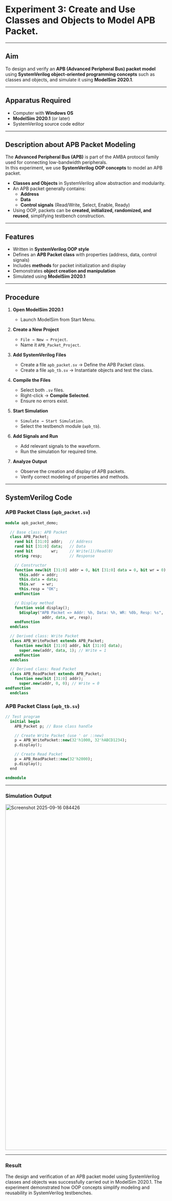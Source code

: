 # Experiment 3: Create and Use Classes and Objects to Model APB Packet.

---

## Aim  
To design and verify an **APB (Advanced Peripheral Bus) packet model** using **SystemVerilog object-oriented programming concepts** such as classes and objects, and simulate it using **ModelSim 2020.1**.

---

## Apparatus Required  
- Computer with **Windows OS**  
- **ModelSim 2020.1** (or later)  
- SystemVerilog source code editor  

---

## Description about APB Packet Modeling  
The **Advanced Peripheral Bus (APB)** is part of the AMBA protocol family used for connecting low-bandwidth peripherals.  
In this experiment, we use **SystemVerilog OOP concepts** to model an APB packet.  

- **Classes and Objects** in SystemVerilog allow abstraction and modularity.  
- An APB packet generally contains:  
  - **Address**  
  - **Data**  
  - **Control signals** (Read/Write, Select, Enable, Ready)  
- Using OOP, packets can be **created, initialized, randomized, and reused**, simplifying testbench construction.  

---

## Features  
- Written in **SystemVerilog OOP style**  
- Defines an **APB Packet class** with properties (address, data, control signals)  
- Includes **methods** for packet initialization and display  
- Demonstrates **object creation and manipulation**  
- Simulated using **ModelSim 2020.1**  

---

## Procedure  

1. **Open ModelSim 2020.1**  
   - Launch ModelSim from Start Menu.  

2. **Create a New Project**  
   - `File → New → Project`.  
   - Name it `APB_Packet_Project`.  

3. **Add SystemVerilog Files**  
   - Create a file `apb_packet.sv` → Define the APB Packet class.  
   - Create a file `apb_tb.sv` → Instantiate objects and test the class.  

4. **Compile the Files**  
   - Select both `.sv` files.  
   - Right-click → **Compile Selected**.  
   - Ensure no errors exist.  

5. **Start Simulation**  
   - `Simulate → Start Simulation`.  
   - Select the testbench module (`apb_tb`).  

6. **Add Signals and Run**  
   - Add relevant signals to the waveform.  
   - Run the simulation for required time.  

7. **Analyze Output**  
   - Observe the creation and display of APB packets.  
   - Verify correct modeling of properties and methods.  

---

## SystemVerilog Code   

### APB Packet Class (`apb_packet.sv`)  
```systemverilog
module apb_packet_demo;    

  // Base class: APB Packet   
  class APB_Packet;     
    rand bit [31:0] addr;   // Address     
    rand bit [31:0] data;   // Data     
    rand bit        wr;     // Write(1)/Read(0)     
    string resp;            // Response      

    // Constructor     
    function new(bit [31:0] addr = 0, bit [31:0] data = 0, bit wr = 0);       
      this.addr = addr;       
      this.data = data;       
      this.wr   = wr;       
      this.resp = "OK";     
    endfunction     

    // Display method     
    function void display();       
      $display("APB Packet => Addr: %h, Data: %h, WR: %0b, Resp: %s",                  
                addr, data, wr, resp);     
    endfunction   
  endclass    

  // Derived class: Write Packet   
  class APB_WritePacket extends APB_Packet;     
    function new(bit [31:0] addr, bit [31:0] data);       
      super.new(addr, data, 1); // Write = 1     
    endfunction   
  endclass  

  // Derived class: Read Packet    
  class APB_ReadPacket extends APB_Packet;     
    function new(bit [31:0] addr);       
      super.new(addr, 0, 0); // Write = 0     
endfunction   
  endclass  


```

### APB Packet Class (`apb_tb.sv`) 
```systemverilog
// Test program   
  initial begin     
    APB_Packet p; // Base class handle      

    // Create Write Packet (use ' or ::new)    
    p = APB_WritePacket::new(32'h1000, 32'hABCD1234);     
    p.display();      

    // Create Read Packet     
    p = APB_ReadPacket::new(32'h2000);     
    p.display();   
  end  

endmodule
```
---
### Simulation Output


<img width="1920" height="1080" alt="Screenshot 2025-09-16 084426" src="https://github.com/user-attachments/assets/f82afdf7-a90a-4373-914b-d62f19d3e1e0" />

---

### Result

The design and verification of an APB packet model using SystemVerilog classes and objects was successfully carried out in ModelSim 2020.1.
The experiment demonstrated how OOP concepts simplify modeling and reusability in SystemVerilog testbenches.
